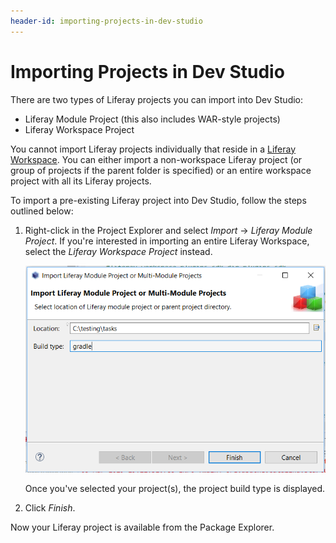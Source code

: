 ```yaml
---
header-id: importing-projects-in-dev-studio
---
```


# Importing Projects in Dev Studio

There are two types of Liferay projects you can import into Dev Studio:

- Liferay Module Project (this also includes WAR-style projects)
- Liferay Workspace Project

You cannot import Liferay projects individually that reside in a
[Liferay Workspace](/developer/reference/-/knowledge_base/7-2/liferay-workspace).
You can either import a non-workspace Liferay project (or group of projects if
the parent folder is specified) or an entire workspace project with all its
Liferay projects.

To import a pre-existing Liferay project into Dev Studio, follow the steps
outlined below:

1.  Right-click in the Project Explorer and select *Import* &rarr; *Liferay
    Module Project*. If you're interested in importing an entire Liferay
    Workspace, select the *Liferay Workspace Project* instead.

    ![Figure 1: You can import a single project or folder of projects.](../../../images/import-liferay-project.png)

    Once you've selected your project(s), the project build type is displayed.

2.  Click *Finish*.

Now your Liferay project is available from the Package Explorer.
